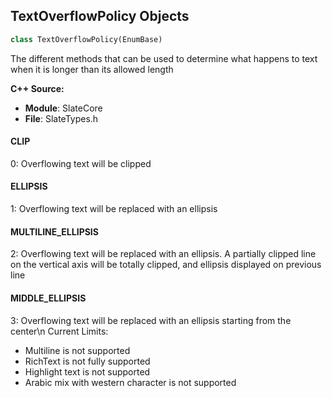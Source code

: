 ## TextOverflowPolicy Objects

```python
class TextOverflowPolicy(EnumBase)
```

The different methods that can be used to determine what happens to text when it is longer than its allowed length

**C++ Source:**

- **Module**: SlateCore
- **File**: SlateTypes.h

<a id="unreal.TextOverflowPolicy.CLIP"></a>

#### CLIP

0: Overflowing text will be clipped

<a id="unreal.TextOverflowPolicy.ELLIPSIS"></a>

#### ELLIPSIS

1: Overflowing text will be replaced with an ellipsis

<a id="unreal.TextOverflowPolicy.MULTILINE_ELLIPSIS"></a>

#### MULTILINE_ELLIPSIS

2: Overflowing text will be replaced with an ellipsis. A partially clipped line on the vertical axis will be totally clipped, and ellipsis displayed on previous line

<a id="unreal.TextOverflowPolicy.MIDDLE_ELLIPSIS"></a>

#### MIDDLE_ELLIPSIS

3: Overflowing text will be replaced with an ellipsis starting from the center\n
Current Limits:
- Multiline is not supported
- RichText is not fully supported
- Highlight text is not supported
- Arabic mix with western character is not supported

<a id="unreal.TextTransformPolicy"></a>